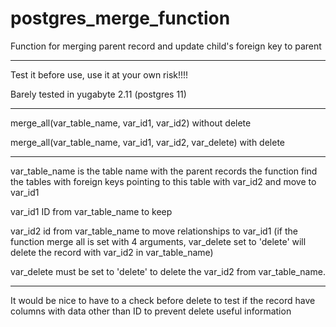 # postgres_merge_function
Function for merging parent record and update child's foreign key to parent

---

Test it before use, use it at your own risk!!!!

Barely tested in yugabyte 2.11 (postgres 11)


---

merge_all(var_table_name, var_id1, var_id2) without delete

merge_all(var_table_name, var_id1, var_id2, var_delete) with delete


---


var_table_name is the table name with the parent records the function find the tables with foreign  keys pointing to this table with var_id2 and move to var_id1

var_id1 ID from var_table_name to keep

var_id2 id from var_table_name to move relationships to var_id1 (if the function merge all is set with 4 arguments, var_delete set to 'delete' will delete the record with var_id2 in var_table_name)

var_delete must be set to 'delete' to delete the var_id2 from var_table_name.

---





It would be nice to have to a check before delete to test if the record have columns with data other than ID to prevent delete useful information

